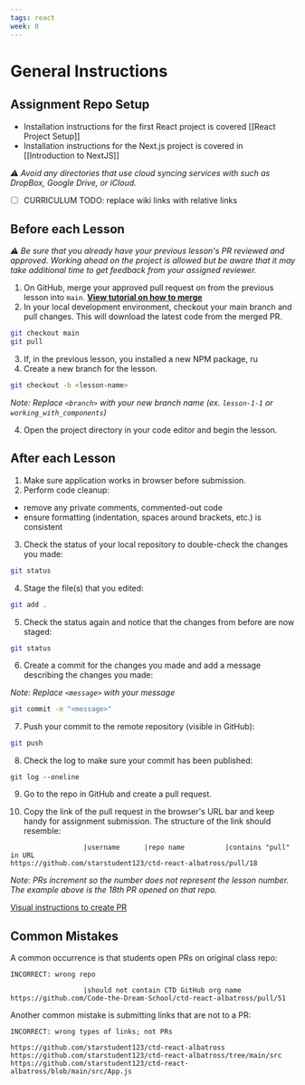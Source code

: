 ```yaml
---
tags: react 
week: 0
---
```


# General Instructions

## Assignment Repo Setup

- Installation instructions for the first React project is covered [[React Project Setup]]
- Installation instructions for the Next.js project is covered in [[Introduction to NextJS]]

*⚠️ Avoid any directories that use cloud syncing services with such as DropBox, Google Drive, or iCloud.*

- [ ] CURRICULUM TODO: replace wiki links with relative links

## Before each Lesson

*⚠️  Be sure that you already have your previous lesson's PR reviewed and approved. Working ahead on the project is allowed but be aware that it may take additional time to get feedback from your assigned reviewer.*

1. On GitHub, merge your approved pull request on from the previous lesson into `main`. **[View tutorial on how to merge](https://github.com/Code-the-Dream-School/common-instructions/blob/main/common/how-to-merge.md)**
2. In your local development environment, checkout your main branch and pull changes. This will download the latest code from the merged PR.

```bash
git checkout main
git pull
```

3. If, in the previous lesson, you installed a new NPM package, ru
4. Create a new branch for the lesson.

```bash
git checkout -b <lesson-name>
```

*Note: Replace `<branch>` with your new branch name (ex. `lesson-1-1` or `working_with_components`)*

4. Open the project directory in your code editor and begin the lesson.

## After each Lesson

1. Make sure application works in browser before submission.
2. Perform code cleanup:
 - remove any private comments, commented-out code
 - ensure formatting (indentation, spaces around brackets, etc.) is consistent

3. Check the status of your local repository to double-check the changes you made:

```bash
git status
```

4. Stage the file(s) that you edited:

```bash
git add .
```

5. Check the status again and notice that the changes from before are now staged:

```bash
git status
```

6. Create a commit for the changes you made and add a message describing the changes you made:

*Note: Replace `<message>` with your message*

```bash
git commit -m "<message>"
```

7. Push your commit to the remote repository (visible in GitHub):

```bash
git push
```

8. Check the log to make sure your commit has been published:

```
git log --oneline
```

9. Go to the repo in GitHub and create a pull request.

10. Copy the link of the pull request in the browser's URL bar and keep handy for assignment submission. The structure of the link should resemble:

```text
                  |username      |repo name          |contains "pull" in URL
https://github.com/starstudent123/ctd-react-albatross/pull/18
```

*Note: PRs increment so the number does not represent the lesson number. The example above is the 18th PR opened on that repo.*

[Visual instructions to create PR](https://github.com/Code-the-Dream-School/common-instructions/blob/main/common/how-to-pull-request-sq2-link.md)

## Common Mistakes

A common occurrence is that students open PRs on original class repo:

```text
INCORRECT: wrong repo

                  |should not contain CTD GitHub org name
https://github.com/Code-the-Dream-School/ctd-react-albatross/pull/51
```

Another common mistake is submitting links that are not to a PR:

```text
INCORRECT: wrong types of links; not PRs

https://github.com/starstudent123/ctd-react-albatross 
https://github.com/starstudent123/ctd-react-albatross/tree/main/src
https://github.com/starstudent123/ctd-react-albatross/blob/main/src/App.js

```
